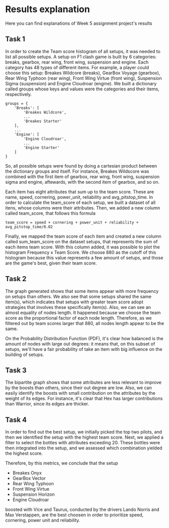 # Results explanation

Here you can find explanations of Week 5 assignment project's results

## Task 1

In order to create the Team score histogram of all setups, it was needed to list all possible setups. A setup on F1 clash game is built by 6 categories: breaks, gearbox, rear wing, front wing, suspension and engine. Each category has 48 types of different items. For example, a player could choose this setup: Breakes Wildcore (breaks), GearBox Voyage (gearbox), Rear Wing Typhoon (rear wing), Front Wing Virtue (front wing), Suspension Sigma (suspension) and Engine Cloudroar (engine). We built a dictionary called groups whose keys and values were the categories and their items, respectively. 

```
groups = {
    'Breaks': [
        'Breakes Wildcore', 
        ... 
        'Breakes Starter'
    ], 
    ...
    'Engine': [
        'Engine Cloudroar', 
        ...
        'Engine Starter'
    ]
}
```

So, all possible setups were found by doing a cartesian product between the dictionary groups and itself. For instance, Breakes Wildscore was combined with the first item of gearbox, rear wing, front wing, suspension sigma and engine, aftewards, with the second item of gearbox, and so on. 

Each item has eight attributes that sum up to the team score. These are name, speed, cornering, power_unit, reliability and avg_pitstop_time. In order to calculate the team_score of each setup, we built a dataset of all itens, whose columns were their attributes. Then, we added a new column called team_score, that follows this formula

```
team_score = speed + cornering + power_unit + reliability + avg_pitstop_time/0.02
```

Finally, we mapped the team score of each item and created a new column called sum_team_score on the dataset setups, that represents the sum of each items team score. With this column added, it was possible to plot the histogram Frequency x Team Score. We choose 880 as the cutoff of this histogram because this value represents a few amount of setups, and those are the game's best, given their team score.

## Task 2

The graph generated shows that some items appear with more frequency on setups than others. We also see that some setups shared the same item(s), which indicates that setups with greater team score adopt strategies that involves these specifically item(s). Also, we can see an almost equality of nodes length. It happened because we choose the team score as the proportional factor of each node length. Therefore, as we filtered out by team scores larger that 880, all nodes length appear to be the same. 

On the Probability Distribution Function (PDF), it's clear how balanced is the amount of nodes with large out degrees: it means that, on this subset of setups, we'll have a fair probability of take an item with big influence on the building of setups.

## Task 3

The bipartite graph shows that some attributes are less relevant to improve by the boosts than others, since their out degree are low. Also, we can easily identify the boosts with small contribution on the attributes by the weight of its edges. For instance, it's clear that Hex has larger contributions than Warrior, since its edges are thicker.

## Task 4

In order to find out the best setup, we initially picked the top two pilots, and then we identified the setup with the highest team score. Next, we applied a filter to select the bottles with attributes exceeding 20. These bottles were then integrated into the setup, and we assessed which combination yielded the highest score.

Therefore, by this metrics, we conclude that the setup

- Breakes Onyx
- GearBox Vector
- Rear Wing Typhoon
- Front Wing Virtue
- Suspension Horizon
- Engine Cloudroar	

boosted with Vice and Taurus, conducted by the drivers Lando Norris and Max Verstappen, are the best choosen in order to prioritize speed, cornering, power unit and reliability.
